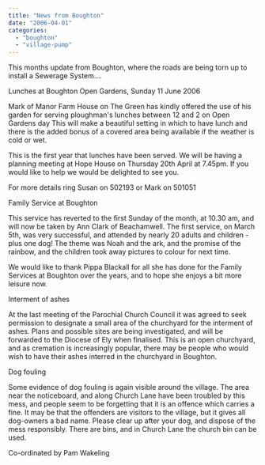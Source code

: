```yaml
---
title: "News from Boughton"
date: "2006-04-01"
categories: 
  - "boughton"
  - "village-pump"
---
```


This months update from Boughton, where the roads are being torn up to install a Sewerage System....

Lunches at Boughton Open Gardens, Sunday 11 June 2006

Mark of Manor Farm House on The Green has kindly offered the use of his garden for serving ploughman's lunches between 12 and 2 on Open Gardens day This will make a beautiful setting in which to have lunch and there is the added bonus of a covered area being available if the weather is cold or wet.

This is the first year that lunches have been served. We will be having a planning meeting at Hope House on Thursday 20th April at 7.45pm. If you would like to help we would be delighted to see you.

For more details ring Susan on 502193 or Mark on 501051

Family Service at Boughton

This service has reverted to the first Sunday of the month, at 10.30 am, and will now be taken by Ann Clark of Beachamwell. The first service, on March 5th, was very successful, and attended by nearly 20 adults and children - plus one dog! The theme was Noah and the ark, and the promise of the rainbow, and the children took away pictures to colour for next time.

We would like to thank Pippa Blackall for all she has done for the Family Services at Boughton over the years, and to hope she enjoys a bit more leisure now.

Interment of ashes

At the last meeting of the Parochial Church Council it was agreed to seek permission to designate a small area of the churchyard for the interment of ashes. Plans and possible sites are being investigated, and will be forwarded to the Diocese of Ely when finalised. This is an open churchyard, and as cremation is increasingly popular, there may be people who would wish to have their ashes interred in the churchyard in Boughton.

Dog fouling

Some evidence of dog fouling is again visible around the village. The area near the noticeboard, and along Church Lane have been troubled by this mess, and people seem to be forgetting that it is an offence which carries a fine. It may be that the offenders are visitors to the village, but it gives all dog-owners a bad name. Please clear up after your dog, and dispose of the mess responsibly. There are bins, and in Church Lane the church bin can be used.

Co-ordinated by Pam Wakeling
